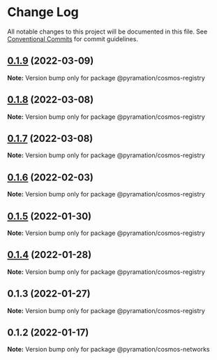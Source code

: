 # Change Log

All notable changes to this project will be documented in this file.
See [Conventional Commits](https://conventionalcommits.org) for commit guidelines.

## [0.1.9](https://github.com/pyramation/cosmology/compare/@pyramation/cosmos-registry@0.1.6...@pyramation/cosmos-registry@0.1.9) (2022-03-09)

**Note:** Version bump only for package @pyramation/cosmos-registry





## [0.1.8](https://github.com/pyramation/cosmology/compare/@pyramation/cosmos-registry@0.1.7...@pyramation/cosmos-registry@0.1.8) (2022-03-08)

**Note:** Version bump only for package @pyramation/cosmos-registry





## [0.1.7](https://github.com/pyramation/cosmology/compare/@pyramation/cosmos-registry@0.1.6...@pyramation/cosmos-registry@0.1.7) (2022-03-08)

**Note:** Version bump only for package @pyramation/cosmos-registry





## [0.1.6](https://github.com/pyramation/cosmology/compare/@pyramation/cosmos-registry@0.1.4...@pyramation/cosmos-registry@0.1.6) (2022-02-03)

**Note:** Version bump only for package @pyramation/cosmos-registry





## [0.1.5](https://github.com/pyramation/cosmology/compare/@pyramation/cosmos-registry@0.1.4...@pyramation/cosmos-registry@0.1.5) (2022-01-30)

**Note:** Version bump only for package @pyramation/cosmos-registry





## [0.1.4](https://github.com/pyramation/cosmology/compare/@pyramation/cosmos-registry@0.1.3...@pyramation/cosmos-registry@0.1.4) (2022-01-28)

**Note:** Version bump only for package @pyramation/cosmos-registry





## 0.1.3 (2022-01-27)

**Note:** Version bump only for package @pyramation/cosmos-registry





## 0.1.2 (2022-01-17)

**Note:** Version bump only for package @pyramation/cosmos-networks
